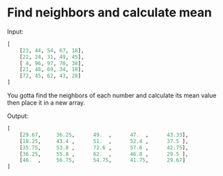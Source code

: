 # Find neighbors and calculate mean

Input:

```python
[
    [23, 44, 54, 67, 18],
    [22, 24, 31, 49, 45],
    [ 4, 96, 97, 70, 38],
    [21, 48, 69, 34, 18],
    [72, 45, 62, 43, 28]
]
```

You gotta find the neighbors of each number and calculate its mean value then place it in a new array.

Output:

```python
[
    [29.67,     36.25,      49.  ,      47.  ,      43.33],
    [18.25,     43.4 ,      51.  ,      52.4 ,      37.5 ],
    [35.75,     53.8 ,      72.6 ,      57.6 ,      42.75],
    [36.25,     55.8 ,      62.  ,      46.8 ,      29.5 ],
    [46.  ,     56.75,      54.75,      41.75,      29.67]
]
```

